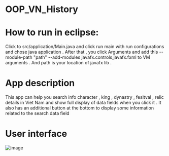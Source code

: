 # OOP_VN_History

# How to run in eclipse:

Click to src/application/Main.java and click run main with run configurations and chose java application . After that , you click Arguments and add this --module-path "path" --add-modules javafx.controls,javafx.fxml to VM arguments . And path is your location of javafx lib .

# App description

This app can help you search info character , king , dynastry , fesitval , relic details in Viet Nam and show full display of data fields when you click it . It also has an additional button at the bottom to display some information related to the search data field
 
# User interface
![image](https://user-images.githubusercontent.com/86452879/221855266-4b46d4f0-de04-41af-8dd8-e9f03a8027f0.png)
